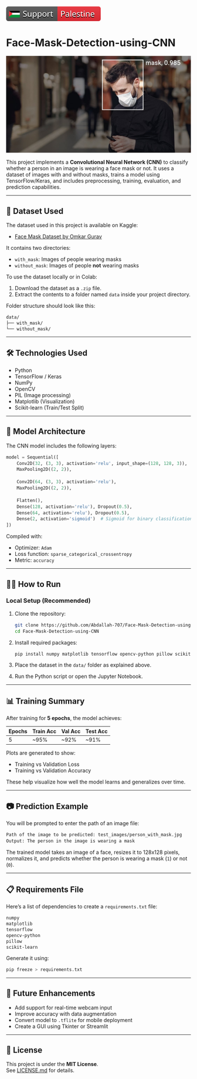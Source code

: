 [![Support Palestine](https://raw.githubusercontent.com/Ademking/Support-Palestine/main/Support-Palestine.svg)](https://www.map.org.uk)

# Face-Mask-Detection-using-CNN
![Face-Mask-Detection](mask-detection-with-computer-vision.jpg)

This project implements a **Convolutional Neural Network (CNN)** to classify whether a person in an image is wearing a face mask or not. It uses a dataset of images with and without masks, trains a model using TensorFlow/Keras, and includes preprocessing, training, evaluation, and prediction capabilities.

---

## 📁 Dataset Used

The dataset used in this project is available on Kaggle:

- [Face Mask Dataset by Omkar Gurav](https://www.kaggle.com/omkargurav/face-mask-dataset)

It contains two directories:
- `with_mask`: Images of people wearing masks
- `without_mask`: Images of people **not** wearing masks

To use the dataset locally or in Colab:
1. Download the dataset as a `.zip` file.
2. Extract the contents to a folder named `data` inside your project directory.

Folder structure should look like this:
```
data/
├── with_mask/
└── without_mask/
```

---

## 🛠️ Technologies Used

- Python
- TensorFlow / Keras
- NumPy
- OpenCV
- PIL (Image processing)
- Matplotlib (Visualization)
- Scikit-learn (Train/Test Split)

---

## 🧠 Model Architecture

The CNN model includes the following layers:

```python
model = Sequential([
    Conv2D(32, (3, 3), activation='relu', input_shape=(128, 128, 3)),
    MaxPooling2D((2, 2)),

    Conv2D(64, (3, 3), activation='relu'),
    MaxPooling2D((2, 2)),

    Flatten(),
    Dense(128, activation='relu'), Dropout(0.5),
    Dense(64, activation='relu'), Dropout(0.5),
    Dense(2, activation='sigmoid')  # Sigmoid for binary classification
])
```

Compiled with:
- Optimizer: `Adam`
- Loss function: `sparse_categorical_crossentropy`
- Metric: `accuracy`

---

## 🏃‍♂️ How to Run

### Local Setup (Recommended)

1. Clone the repository:
   ```bash
   git clone https://github.com/Abdallah-707/Face-Mask-Detection-using-CNN.git
   cd Face-Mask-Detection-using-CNN
   ```

2. Install required packages:
   ```bash
   pip install numpy matplotlib tensorflow opencv-python pillow scikit-learn
   ```

3. Place the dataset in the `data/` folder as explained above.

4. Run the Python script or open the Jupyter Notebook.

---

## 📊 Training Summary

After training for **5 epochs**, the model achieves:

| Epochs | Train Acc | Val Acc | Test Acc |
|--------|-----------|---------|----------|
| 5      | ~95%      | ~92%    | ~91%     |

Plots are generated to show:
- Training vs Validation Loss
- Training vs Validation Accuracy

These help visualize how well the model learns and generalizes over time.

---

## 📷 Prediction Example

You will be prompted to enter the path of an image file:

```bash
Path of the image to be predicted: test_images/person_with_mask.jpg
Output: The person in the image is wearing a mask
```

The trained model takes an image of a face, resizes it to 128x128 pixels, normalizes it, and predicts whether the person is wearing a mask (`1`) or not (`0`).

---

## 📋 Requirements File

Here’s a list of dependencies to create a `requirements.txt` file:

```
numpy
matplotlib
tensorflow
opencv-python
pillow
scikit-learn
```

Generate it using:
```bash
pip freeze > requirements.txt
```

---

## 🚀 Future Enhancements

- Add support for real-time webcam input
- Improve accuracy with data augmentation
- Convert model to `.tflite` for mobile deployment
- Create a GUI using Tkinter or Streamlit

---

## 📄 License

This project is under the **MIT License**.  
See [LICENSE.md](LICENSE) for details.
